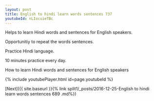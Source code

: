 ```yaml
---
layout: post
title: English to hindi learn words sentences 737 
youtubeId: nLIocuieTBc
---
```

 
 
Helps to learn Hindi words and sentences for English speakers.

Opportunitiy to repeat the words sentences. 

Practice Hindi language. 
 
10 minutes practice every day. 
 
How to learn Hindi words and sentences for English speakers 
 
{% include youtubePlayer.html id=page.youtubeId %}
 
 
[Next]({{ site.baseurl }}{% link  split1/_posts/2016-12-25-English to hindi learn words sentences 689 .md%})
 
